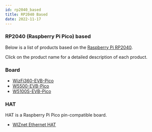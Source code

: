 ```yaml
---
id: rp2040_based
title: RP2040 Based
date: 2022-11-17
---
```


### RP2040 (Raspberry Pi Pico) based 

Below is a list of products based on the [Raspberry Pi RP2040](https://www.raspberrypi.com/documentation/microcontrollers/rp2040.html). 

Click on the product name for a detailed description of each product.

### Board

* [WizFi360-EVB-Pico](Product/Open-Source-Hardware/WizFi360-EVB-Pico.md)
* [W5500-EVB-Pico](Product/iEthernet/W5500/w5500-evb-pico.md)
* [W5100S-EVB-Pico](Product/iEthernet/W5100S/w5100s-evb-pico.md)


### HAT

HAT is a Raspberry Pi Pico pin-compatible board.

* [WIZnet Ethernet HAT](Product/Open-Source-Hardware/WIZnet-Ethernet-HAT.md)
